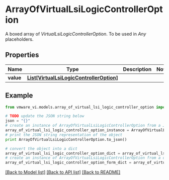 # ArrayOfVirtualLsiLogicControllerOption

A boxed array of *VirtualLsiLogicControllerOption*. To be used in *Any* placeholders. 

## Properties
Name | Type | Description | Notes
------------ | ------------- | ------------- | -------------
**value** | [**List[VirtualLsiLogicControllerOption]**](VirtualLsiLogicControllerOption.md) |  | 

## Example

```python
from vmware_vi.models.array_of_virtual_lsi_logic_controller_option import ArrayOfVirtualLsiLogicControllerOption

# TODO update the JSON string below
json = "{}"
# create an instance of ArrayOfVirtualLsiLogicControllerOption from a JSON string
array_of_virtual_lsi_logic_controller_option_instance = ArrayOfVirtualLsiLogicControllerOption.from_json(json)
# print the JSON string representation of the object
print ArrayOfVirtualLsiLogicControllerOption.to_json()

# convert the object into a dict
array_of_virtual_lsi_logic_controller_option_dict = array_of_virtual_lsi_logic_controller_option_instance.to_dict()
# create an instance of ArrayOfVirtualLsiLogicControllerOption from a dict
array_of_virtual_lsi_logic_controller_option_form_dict = array_of_virtual_lsi_logic_controller_option.from_dict(array_of_virtual_lsi_logic_controller_option_dict)
```
[[Back to Model list]](../README.md#documentation-for-models) [[Back to API list]](../README.md#documentation-for-api-endpoints) [[Back to README]](../README.md)


